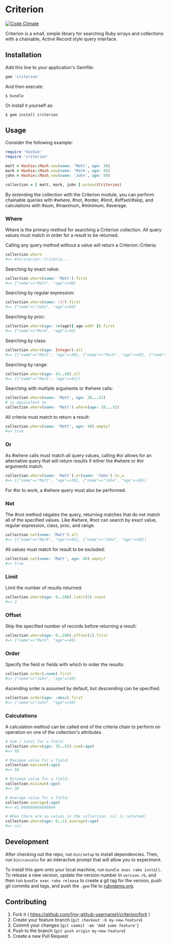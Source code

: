 # Criterion

[![Code Climate](https://codeclimate.com/github/activefx/criterion/badges/gpa.svg)](https://codeclimate.com/github/activefx/criterion)

Criterion is a small, simple library for searching Ruby arrays and collections with a chainable, Active Record style query interface.

## Installation

Add this line to your application's Gemfile:

```ruby
gem 'criterion'
```

And then execute:

    $ bundle

Or install it yourself as:

    $ gem install criterion

## Usage

Consider the following example: 

````ruby 
require 'hashie'
require 'criterion'

matt = Hashie::Mash.new(name: 'Matt', age: 30) 
mark = Hashie::Mash.new(name: 'Mark', age: 45) 
john = Hashie::Mash.new(name: 'John', age: 50) 

collection = [ matt, mark, john ].extend(Criterion)
````

By extending the collection with the Criterion module, you can perform chainable queries with #where, #not, #order, #limit, #offset/#skip, and calculations with #sum, #maximum, #minimum, #average.

### Where 

Where is the primary method for searching a Criterion collection. All query values must match in order for a result to be returned. 

Calling any query method without a value will return a Criterion::Criteria: 

````ruby 
collection.where
#=> #<Criterion::Criteria...
````

Searching by exact value: 

````ruby 
collection.where(name: 'Matt').first
#=> {"name"=>"Matt", "age"=>30}
````

Searching by regular expression: 

````ruby 
collection.where(name: /J/).first
#=> {"name"=>"John", "age"=>50}
````

Searching by proc: 

````ruby 
collection.where(age: ->(age){ age.odd? }).first
#=> {"name"=>"Mark", "age"=>45}
````

Searching by class:

````ruby 
collection.where(age: Integer).all
#=> [{"name"=>"Matt", "age"=>30}, {"name"=>"Mark", "age"=>45}, {"name"=>"John", "age"=>50}]
````

Searching by range: 

````ruby 
collection.where(age: 42..48).all
#=> [{"name"=>"Mark", "age"=>45}]
````

Searching with multiple arguments or #where calls:

````ruby 
collection.where(name: 'Matt', age: 28...32)
# is equivalent to 
collection.where(name: 'Matt').where(age: 28...32)
````

All criteria must match to return a result: 

````ruby 
collection.where(name: 'Matt', age: 40).empty?
#=> true
````

### Or 

As #where calls must match all query values, calling #or allows for an alternative query that will return results if either the #where or #or arguments match. 

````ruby 
collection.where(name: 'Matt').or(name: 'John').to_a
#=> [{"name"=>"Matt", "age"=>30}, {"name"=>"John", "age"=>50}]
````

For #or to work, a #where query must also be performed. 

### Not 

The #not method negates the query, returning matches that do not match all of the specified values. Like #where, #not can search by exact value, regular expression, class, proc, and range. 

````ruby 
collection.not(name: 'Matt').all 
#=> [{"name"=>"Mark", "age"=>45}, {"name"=>"John", "age"=>50}]
````

All values must match for result to be excluded:

````ruby 
collection.not(name: 'Matt', age: 40).empty?
#=> true 
````

### Limit

Limit the number of results returned: 

````ruby 
collection.where(age: 0..100).limit(2).count
#=> 2 
````

### Offset 

Skip the specified number of records before returning a result: 

````ruby 
collection.where(age: 0..100).offset(1).first
#=> {"name"=>"Mark", "age"=>45}
````

### Order 

Specify the field or fields with which to order the results: 

````ruby 
collection.order(:name).first
#=> {"name"=>"John", "age"=>50}
````

Ascending order is assumed by default, but descending can be specified:

````ruby 
collection.order(age: :desc).first
#=> {"name"=>"John", "age"=>50}
````

### Calculations 

A calculation method can be called end of the criteria chain to perform on operation on one of the collection's attributes. 

````ruby 
# Sum / total for a field: 
collection.where(age: 35..55).sum(:age)
#=> 95

# Maximum value for a field: 
collection.maximum(:age)
#=> 50 

# Minimum value for a field:
collection.minimum(:age)
#=> 30 

# Average value for a field:
collection.average(:age)
#=> 41.666666666666664

# When there are no values in the collection, nil is returned:
collection.where(age: 0..1).average(:age)
#=> nil 
````

## Development

After checking out the repo, run `bin/setup` to install dependencies. Then, run `bin/console` for an interactive prompt that will allow you to experiment.

To install this gem onto your local machine, run `bundle exec rake install`. To release a new version, update the version number in `version.rb`, and then run `bundle exec rake release` to create a git tag for the version, push git commits and tags, and push the `.gem` file to [rubygems.org](https://rubygems.org).

## Contributing

1. Fork it ( https://github.com/[my-github-username]/criterion/fork )
2. Create your feature branch (`git checkout -b my-new-feature`)
3. Commit your changes (`git commit -am 'Add some feature'`)
4. Push to the branch (`git push origin my-new-feature`)
5. Create a new Pull Request
